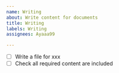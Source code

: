 ```yaml
---
name: Writing
about: Write content for documents
title: Writing
labels: Writing
assignees: Ayaaa99

---
```


- [ ] Write a file for xxx
- [ ] Check all required content are included
